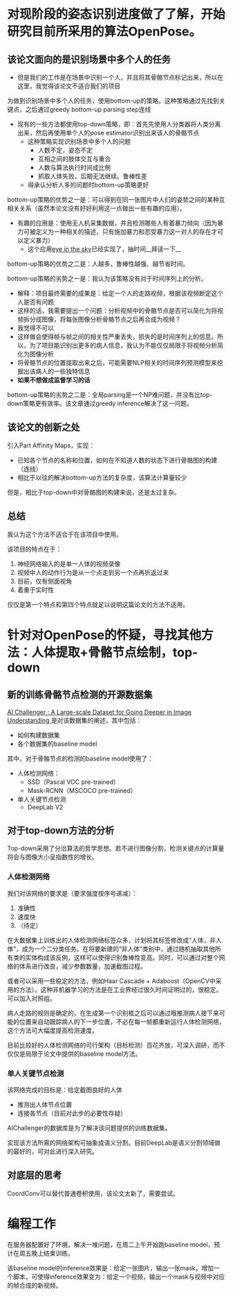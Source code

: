 # 对现阶段的姿态识别进度做了了解，开始研究目前所采用的算法OpenPose。

## 该论文面向的是识别场景中多个人的任务

- 但是我们的工作是在场景中识别一个人，并且将其骨骼节点标记出来，所以在这里，我觉得该论文不适合我们的项目

为做到识别场景中多个人的任务，使用bottom-up的策略。这种策略通过先找到关键点，之后通过greedy bottom-up parsing step连线

- 现有的一些方法都使用top-down策略，即：首先先使用人分类器将人类分离出来，然后再使用单个人的pose estimator识别出来该人的骨骼节点
  - 这种策略实现识别场景中多个人的问题
    - 人数不定，姿态不定
    - 互相之间的肢体交互与重合
    - 人数与算法执行时间成比例
    - 抓取人体失败，后期无法继续。鲁棒性差
  - 得承认分析人多的问题时bottom-up策略更好

bottom-up策略的优势之一是：可以得到在同一张图片中人们的姿势之间的某种互相关关系（虽然本论文没有好好利用这一点做出一些有趣的应用）。

- 有趣的应用是：使用无人机采集数据，并且检测哪些人有着暴力倾向（因为暴力可被定义为一种相关的描述，只有施加暴力和忍受暴力这一对人的存在才可以定义暴力）
  - 这个应用[eye in the sky](https://arxiv.org/pdf/1806.00746.pdf)已经实现了，抽时间__拜读一下__

bottom-up策略的优势之二是：人越多，鲁棒性越强、越节省时间。

bottom-up策略的劣势之一是：我认为该策略没有对于时间序列上的分析。

- 解释：项目最终需要的成果是：给定一个人的走路视频，根据该视频断定这个人是否有问题
- 这样的话，我需要提出一个问题：分析视频中的骨骼节点是否可以简化为将视频拆分成图像，将每张图像分析骨骼节点之后再合成为视频？
- 我觉得不可以
- 这样做会使得帧与帧之间的相关性严重丢失，损失的是时间序列上的信息。所以，为了项目能识别出更多的病人信息，我认为不能仅仅局限于将视频分析简化为图像分析
- 将骨骼节点的位置提取出来之后，可能需要NLP相关的时间序列预测模型来挖掘出该病人的一些独特信息
- __如果不想做成监督学习的话__

bottom-up策略的劣势之二是：全局parsing是一个NP难问题，并没有比top-down策略更有效率。该文章通过greedy inference解决了这一问题。

## 该论文的创新之处

引入Part Affinity Maps，实现：

- 已知各个节点的名称和位置，如何在不知道人数的状态下进行骨骼图的构建（连线）
- 相比于以往的解决bottom-up方法的复杂度，该算法计算量较少

但是，相比于top-down中对骨骼图的构建来说，还是太过复杂。

## 总结

我认为这个方法不适合于在该项目中使用。

该项目的特点在于：

1. 神经网络输入的是单一人体的视频录像
2. 视频中人的动作行为是从一个点走到另一个点再折返过来
3. 目前，仅有侧面视角
4. 着重于实时性

仅仅是第一个特点和第四个特点就足以说明这篇论文的方法不适用。

# 针对对OpenPose的怀疑，寻找其他方法：人体提取+骨骼节点绘制，top-down

## 新的训练骨骼节点检测的开源数据集

[AI Challenger : A Large-scale Dataset for Going Deeper in Image Understanding ](https://arxiv.org/pdf/1711.06475.pdf)是对该数据集的阐述，其中包括：

- 如何构建数据集
- 各个数据集的baseline model

其中，对于骨骼节点的检测的baseline model使用了：

- 人体检测网络：
  - SSD（Pascal VOC pre-trained）
  - Mask-RCNN（MSCOCO pre-trained）
- 单人关键节点检测
  - DeepLab V2

## 对于top-down方法的分析

Top-down采用了分治算法的哲学思想。若不进行图像分割，检测关键点的计算量将会与图像大小呈指数性的增长。

### 人体检测网络

我们对该网络的要求是（要求强度按序号递减）：

1. 准确性
2. 速度快
3. （待定）

在大数据集上训练出的人体检测网络标签众多，计划将其标签修改成“人体，非人体”，成为一个二分类任务。在将要新建的“非人体”类别中，通过随机抽取其他所有类的实体构成该反例，这样可以使得识别鲁棒性变高。同时，可以通过对整个网络的体系进行改良，减少参数数量，加速截图过程。

或者可以采用一些稳定的方法，例如Haar Cascade + Adaboost（OpenCV中采用的方法）。这种非机器学习的方法是在工业界经过很久时间证明过的，很稳定。可以加入对照组。

病人走路的规则是确定的，在生成第一个识别框之后可以通过哦推测病人接下来可能的位置来自动跟踪病人的下一步位置，不必在每一帧都重新运行人体检测网络，这个方法可大幅度提高检测速度。

目前比较好的人体检测网络的可行架构（目标检测）百花齐放，可深入调研，而不仅仅是局限于论文中提供的baseline model方法。

### 单人关键节点检测

该网络完成的目标是：给定截图良好的人体

- 推测出人体节点位置
- 连接各节点（目前对此步的必要性存疑）

AIChallenger的数据库是为了解决该问题提供的训练数据集。

实现该方法所需的网络架构可抽象成语义分割。目前DeepLab是语义分割领域做的最好的，可对此进行深入研究。

## 对底层的思考

CoordConv可以替代普通卷积使用，该论文太新了，需要尝试。

# 编程工作

在服务器配置好了环境，解决一堆问题，在周二上午开始跑baseline model，预计在周五晚上结束训练。

该baseline model的inference效果是：给定一张图片，输出一张mask。增加一个脚本，可使得inference效果变为：给定一个视频，输出一个mask与视频中对应的帧合成的新视频。